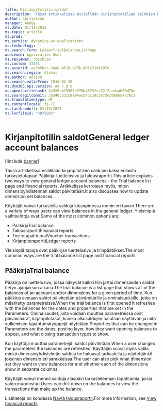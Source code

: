 ```yaml
---
title: Kirjanpitotilin saldot
description: 'Tässä artikkelissa esitellään kirjanpitotilien saldojen kaksi erilaista tarkastelutapaa: Pääkirja-luettelosivu ja talousraportit. Artikkelissa kerrotaan myös, miten dimensioyhdistelmän saldot päivitetään.'
author: aprilolson
manager: AnnBe
ms.date: 01/11/2018
ms.topic: article
ms.prod: ''
ms.service: dynamics-ax-applications
ms.technology: ''
ms.search.form: LedgerTrialBalanceListPage
audience: Application User
ms.reviewer: roschlom
ms.custom: 13191
ms.assetid: ea3650ac-34a0-4516-b75b-801c2164107d
ms.search.region: Global
ms.author: aolson
ms.search.validFrom: 2016-02-28
ms.dyn365.ops.version: AX 7.0.0
ms.openlocfilehash: 4b926c429305e278b4873fec72f2eadaab00d78e
ms.sourcegitcommit: 38d40c331c8894acb7b119c5073e3088b54776c1
ms.translationtype: HT
ms.contentlocale: fi-FI
ms.lasthandoff: 01/15/2021
ms.locfileid: "4975605"
---
```

# <a name="general-ledger-account-balances"></a><span data-ttu-id="069c1-104">Kirjanpitotilin saldot</span><span class="sxs-lookup"><span data-stu-id="069c1-104">General ledger account balances</span></span>

[!include [banner](../includes/banner.md)]

<span data-ttu-id="069c1-105">Tässä artikkelissa esitellään kirjanpitotilien saldojen kaksi erilaista tarkastelutapaa: Pääkirja-luettelosivu ja talousraportit.</span><span class="sxs-lookup"><span data-stu-id="069c1-105">This article explains two ways to view general ledger account balances -  the Trial balance list page and financial reports.</span></span> <span data-ttu-id="069c1-106">Artikkelissa kerrotaan myös, miten dimensioyhdistelmän saldot päivitetään.</span><span class="sxs-lookup"><span data-stu-id="069c1-106">It also discusses how to update dimension set balances.</span></span>

<span data-ttu-id="069c1-107">Käyttäjät voivat tarkastella saldoja kirjanpidossa monin eri tavoin.</span><span class="sxs-lookup"><span data-stu-id="069c1-107">There are a variety of ways users can view balances in the general ledger.</span></span> <span data-ttu-id="069c1-108">Yleisimpiä vaihtoehtoja ovat:</span><span class="sxs-lookup"><span data-stu-id="069c1-108">Some of the most common options are:</span></span>

-   <span data-ttu-id="069c1-109">Pääkirja</span><span class="sxs-lookup"><span data-stu-id="069c1-109">Trial balance</span></span>
-   <span data-ttu-id="069c1-110">Talousraportit</span><span class="sxs-lookup"><span data-stu-id="069c1-110">Financial reports</span></span>
-   <span data-ttu-id="069c1-111">Tositetapahtumat</span><span class="sxs-lookup"><span data-stu-id="069c1-111">Voucher transactions</span></span>
-   <span data-ttu-id="069c1-112">Kirjanpitoraportit</span><span class="sxs-lookup"><span data-stu-id="069c1-112">Ledger reports</span></span>

<span data-ttu-id="069c1-113">Yleisinpiä tapoja ovat pääkirjan luettelosivu ja tilinpäätökset.</span><span class="sxs-lookup"><span data-stu-id="069c1-113">The most common ways are the trial balance list page and financial reports.</span></span>

## <a name="trial-balance"></a><span data-ttu-id="069c1-114">Pääkirja</span><span class="sxs-lookup"><span data-stu-id="069c1-114">Trial balance</span></span>
<span data-ttu-id="069c1-115">Pääkirja on luettelosivu, jossa näkyvät kaikki tilin ja/tai dimensioiden saldot tietyn ajanjakson aikana.</span><span class="sxs-lookup"><span data-stu-id="069c1-115">The trial balance is a list page that shows all of the balances of an account and/or dimensions for a given period of time.</span></span> <span data-ttu-id="069c1-116">Kun pääkirja avataan saldot päivitetään päivämäärille ja ominaisuuksille, jotka on määritetty parametreissa.</span><span class="sxs-lookup"><span data-stu-id="069c1-116">When the trial balance is first opened it refreshes with the balances for the dates and properties that are set in the Parameters.</span></span> <span data-ttu-id="069c1-117">Ominaisuudet, joita voidaan muuttaa parametreissa ovat päivämäärät, kirjanpitotasot, kuinka alkusaldojen halutaan näyttävän ja mitä sulkemisen tapahtumatyyppejä näytetään.</span><span class="sxs-lookup"><span data-stu-id="069c1-117">Properties that can be changed in Parameters are the dates, posting layer, how they want opening balances to appear, and what closing transaction types to show.</span></span> 

<span data-ttu-id="069c1-118">Kun käyttäjä muuttaa parametrejä, saldot päivitetään.</span><span class="sxs-lookup"><span data-stu-id="069c1-118">When a user changes the parameters the balances are refreshed.</span></span> <span data-ttu-id="069c1-119">Käyttäjän voivat myös valita, minkä dimensioyhdistelmän saldoja he haluavat tarkastella ja näytetäänkö jokainen dimensio eri sarakkeissa.</span><span class="sxs-lookup"><span data-stu-id="069c1-119">The user can also pick what dimension set they want to view balances for and whether each of the dimensions show in separate columns.</span></span> 

<span data-ttu-id="069c1-120">Käyttäjät voivat mennä saldoja alaspäin tarkastelemaan tapahtumia, joista saldo muodostuu.</span><span class="sxs-lookup"><span data-stu-id="069c1-120">Users can drill down on the balances to view the transactions that make up the balance.</span></span>    

<span data-ttu-id="069c1-121">Lisätietoja on kohdassa [Näytä talousraportit](view-financial-reports.md).</span><span class="sxs-lookup"><span data-stu-id="069c1-121">For more information, see [View financial reports](view-financial-reports.md).</span></span>



